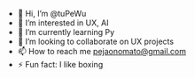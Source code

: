 - 👋 Hi, I’m @tuPeWu
- 👀 I’m interested in UX, AI
- 🌱 I’m currently learning Py
- 💞️ I’m looking to collaborate on UX projects
- 📫 How to reach me pejaonomato@gmail.com
- ⚡ Fun fact: I like boxing

<!---
tuPeWu/tuPeWu is a ✨ special ✨ repository because its `README.md` (this file) appears on your GitHub profile.
You can click the Preview link to take a look at your changes.
--->
